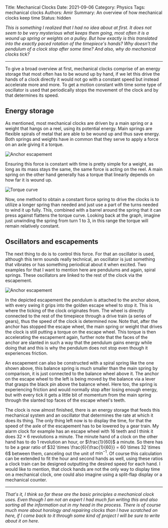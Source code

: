 Title: Mechanical Clocks
Date: 2021-09-06
Category: Physics
Tags: mechanical clocks
Authors: Amir
Summary: An overview of how mechanical clocks keep time
Status: hidden

*This is something I realized that I had no idea about at first. It does not seem to be very mysterious what keeps them going, most often it is a wound up spring or weights on a pulley. But how exactly is this translated into the exactly paced rotation of the timepiece's hands? Why doesn't the pendulum of a clock stop after some time? And also, why do mechanical clocks tick?*

---

To give a broad overview at first, mechanical clocks comprise of an energy storage that most often has to be wound up by hand, if we let this drive the hands of a clock directly it would not go with a constant speed but instead accelerate more and more. To get a motion constant with time some type of oscillator is used that periodically stops the movement of the clock and by that determines its speed. 

## Energy storage 

As mentioned, most mechanical clocks are driven by a main spring or a weight that hangs on a reel, using its potential energy. Main springs are flexible spirals of metal that are able to be wound up and thus save energy. Both springs and weights have in common that they serve to apply a force on an axle giving it a torque. 

![Anchor escapement](images/alarm-clock.png "A spiral spring inside my alarm clock, it is attached to the stud at the left and the white gear behind and wound up by turning the knob counter-clockwise.")

Ensuring this force is constant with time is pretty simple for a weight, as long as its mass stays the same, the same force is acting on the reel. A main spring on the other hand generally has a torque that linearly depends on how far it is wound up. 

![Torque curve](images/torque-curve.png "The more turns the wound up spring makes as it unfoulds, the less torque it can provide.")

Now, one method to obtain a constant force spring to drive the clocks is to utilize a longer spring than needed and just use a part of the turns needed to wind it up fully. This, combined with a barrel around the spring that it can press against flattens the torque curve. Looking back at the graph, imagine just unwinding the spring from turn 1 to 3, in this range the torque will remain relatively constant. 

## Oscillators and escapements 

The next thing to do is to control this force. For that an oscillator is used, although this term sounds really technical, an oscillator is just something that vibrates or has something periodical about it when excited. Two examples for that I want to mention here are pendulums and again, spiral springs. These oscillators are linked to the rest of the clock via the escapement. 

![Anchor escapement](https://upload.wikimedia.org/wikipedia/commons/2/29/Anchor_escapement_animation_217x328px.gif "An anchor escapement with the pendulum arm attached to it.")

In the depicted escapement the pendulum is attached to the anchor above, with every swing it grips into the golden escape wheel to stop it. This is where the ticking of the clock originates from. The wheel is directly connected to the rest of the timepiece through a drive train (a series of gears), thus the speed of the clock is determined now. Note that, after the anchor has stopped the escape wheel, the main spring or weight that drives the clock is still putting a torque on the escape wheel. This torque is then accelerating the escapement again, further note that the faces of the anchor are slanted in such a way that the pendulum gains energy while doing that and this is why the pendulum does not stop even though it experiences friction. 

An escapement can also be constructed with a spiral spring like the one shown above, this balance spring is much smaller than the main spring by comparison, it is just connected to the balance wheel above it. The anchor on the escape wheel to the left is being moved by the balance via a lever that grasps the black pin above the balance wheel. Here too, the spring is experiencing friction and would normally stop after losing enough energy, but with every tick it gets a little bit of momentum from the main spring through the slanted top faces of the escape wheel's teeth. 

The clock is now almost finished, there is an energy storage that feeds this mechanical system and an oscillator that determines the rate at which it does its thing. The only thing left now is to display the time, for that the speed of the axle of the escapement has to be lowered by a gear train. My alarm clock for example has an escape wheel with 16 teeth and I think it does $32 \times 6$ revolutions a minute. The minute hand of a clock on the other hand has to do 1 revolution an hour, or $\frac{1}{60}$ a minute. So there has to be a gear ratio of $32 \times \frac{6}{\frac{1}{60}} = 60 \times 32 \times 6$ between them, canceling out the unit of $\mathrm{min}^{-1}$. Of course this calculation can be extended to fit the hour and second hands as well, using these ratios a clock train can be designed outputting the desired speed for each hand. 
I would like to mention, that clock hands are not the only way to display time on a mechanical clock, one could also imagine using a split-flap display or a mechanical counter. 

---

*That's it, I think so far these are the basic principles a mechanical clock uses. Even though I am not an expert I had much fun writing this and also sorting all the information out in my head in the process. There is of course much more about horology and repairing clocks than I have scratched on here, if I come back to it through some kind of project I will be sure to write about it on here.*
